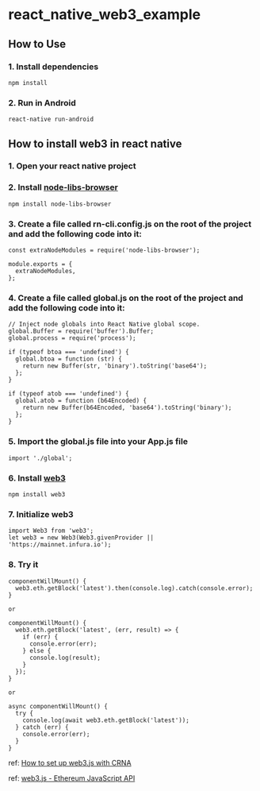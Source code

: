 # react_native_web3_example

## How to Use

### 1. Install dependencies

    npm install

### 2. Run in Android

    react-native run-android

## How to install web3 in react native

### 1. Open your react native project

### 2. Install [node-libs-browser](https://github.com/webpack/node-libs-browser)

    npm install node-libs-browser

### 3. Create a file called rn-cli.config.js on the root of the project and add the following code into it:

```
const extraNodeModules = require('node-libs-browser');

module.exports = {
  extraNodeModules,
};
```

### 4. Create a file called global.js on the root of the project and add the following code into it:

```
// Inject node globals into React Native global scope.
global.Buffer = require('buffer').Buffer;
global.process = require('process');

if (typeof btoa === 'undefined') {
  global.btoa = function (str) {
    return new Buffer(str, 'binary').toString('base64');
  };
}

if (typeof atob === 'undefined') {
  global.atob = function (b64Encoded) {
    return new Buffer(b64Encoded, 'base64').toString('binary');
  };
}
```

### 5. Import the global.js file into your App.js file

    import './global';

### 6. Install [web3](https://github.com/ethereum/web3.js)

    npm install web3

### 7. Initialize web3

```
import Web3 from 'web3';
let web3 = new Web3(Web3.givenProvider || 'https://mainnet.infura.io');
```

### 8. Try it

```
componentWillMount() {
  web3.eth.getBlock('latest').then(console.log).catch(console.error);
}

or

componentWillMount() {
  web3.eth.getBlock('latest', (err, result) => {
    if (err) {
      console.error(err);
    } else {
      console.log(result);
    }
  });
}

or

async componentWillMount() {
  try {
    console.log(await web3.eth.getBlock('latest'));
  } catch (err) {
    console.error(err);
  }
}
```

ref: [How to set up web3.js with CRNA](https://gist.github.com/dougbacelar/29e60920d8fa1982535247563eb63766)

ref: [web3.js - Ethereum JavaScript API](http://web3js.readthedocs.io/en/1.0/index.html)
